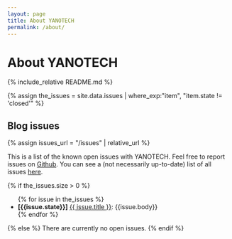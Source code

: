 ```yaml
---
layout: page
title: About YANOTECH
permalink: /about/
---
```


# About YANOTECH
{% include_relative README.md %} <!-- Include relative so that we can use README.md as a base, and keep the styling -->

{% assign the_issues = site.data.issues | where_exp:"item", "item.state != 'closed'" %}
## Blog issues

<!-- {% assign issues_url = "/issues" | absolute_url %} -->
{% assign issues_url = "/issues" | relative_url %}

This is a list of the known open issues with YANOTECH. Feel free to report issues on [Github][yanotech-issues]. You can see a (not necessarily up-to-date) list of all issues <a href="{{ issues_url }}">here</a>.

[yanotech-issues]: https://github.com/juandesant/YANOTECH/issues "Issues on YANOTECH repository."

{% if the_issues.size > 0 %} <!-- We only show the Blog issues section if the JSON file has at least one entry -->
<ul>
{% for issue in the_issues %}
<li><strong>[{{issue.state}}]</strong> <a href="{{issue.html_url}}">{{ issue.title }}</a>: {{issue.body}}</li>
{% endfor %}
</ul>
{% else %}
There are currently no open issues. 
{% endif %} <!-- if the_issues.size > 0 -->